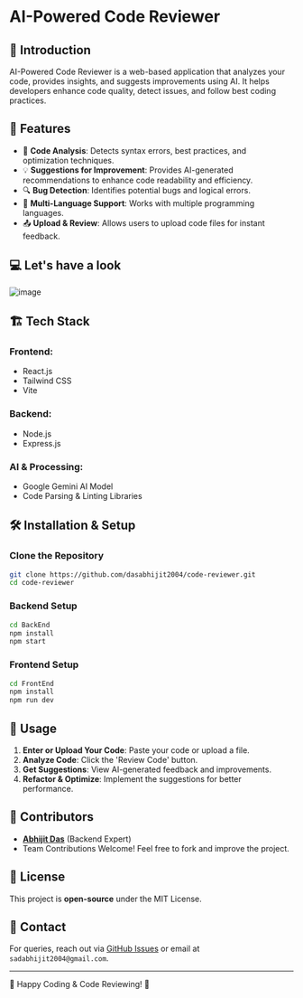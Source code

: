 # AI-Powered Code Reviewer

## 📌 Introduction
AI-Powered Code Reviewer is a web-based application that analyzes your code, provides insights, and suggests improvements using AI. It helps developers enhance code quality, detect issues, and follow best coding practices.

## 🚀 Features
- 📑 **Code Analysis**: Detects syntax errors, best practices, and optimization techniques.
- 💡 **Suggestions for Improvement**: Provides AI-generated recommendations to enhance code readability and efficiency.
- 🔍 **Bug Detection**: Identifies potential bugs and logical errors.
- 🎨 **Multi-Language Support**: Works with multiple programming languages.
- 📤 **Upload & Review**: Allows users to upload code files for instant feedback.

## 💻 Let's have a look
![image](https://github.com/user-attachments/assets/aa8c40ee-0c6e-4a0b-b946-b67fed2577a5)


## 🏗️ Tech Stack
### **Frontend:**
- React.js
- Tailwind CSS
- Vite

### **Backend:**
- Node.js
- Express.js

### **AI & Processing:**
- Google Gemini AI Model
- Code Parsing & Linting Libraries

## 🛠️ Installation & Setup
### **Clone the Repository**
```sh
git clone https://github.com/dasabhijit2004/code-reviewer.git
cd code-reviewer
```

### **Backend Setup**
```sh
cd BackEnd
npm install
npm start
```

### **Frontend Setup**
```sh
cd FrontEnd
npm install
npm run dev
```

## 📜 Usage
1. **Enter or Upload Your Code**: Paste your code or upload a file.
2. **Analyze Code**: Click the 'Review Code' button.
3. **Get Suggestions**: View AI-generated feedback and improvements.
4. **Refactor & Optimize**: Implement the suggestions for better performance.

## 👥 Contributors
- **[Abhijit Das](https://github.com/dasabhijit2004)** (Backend Expert)
- Team Contributions Welcome! Feel free to fork and improve the project.

## 🔗 License
This project is **open-source** under the MIT License.

## 📩 Contact
For queries, reach out via [GitHub Issues](https://github.com/dasabhijit2004/code-reviewer/issues) or email at `sadabhijit2004@gmail.com`.

---
🚀 Happy Coding & Code Reviewing! 🎯
